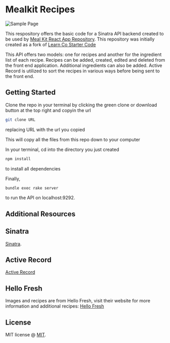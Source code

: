 # Mealkit Recipes

![Sample Page](https://github.com/storynickolas/mealkit-recipes-frontend/blob/main/Sample%20Images/Meal%20Kit%20Sample.png)

This respository offers the basic code for a Sinatra API backend created to be used by [Meal Kit React App Repository](https://github.com/storynickolas/mealkit-recipes-frontend).  This repository was initially created as a fork of [Learn Co Starter Code](https://github.com/learn-co-curriculum/phase-3-sinatra-react-project)

This API offers two models: one for recipes and another for the ingredient list of each recipe.  Recipes can be added, created, edited and deleted from the front end application.  Additional ingredients can also be added.  Active Record is utilized to sort the recipes in various ways before being sent to the front end.

## Getting Started

Clone the repo in your terminal by clicking the green clone or download button at the top right and copyin the url

```bash
git clone URL
```
replacing URL with the url you copied

This will copy all the files from this repo down to your computer

In your terminal, cd into the directory you just created

```bash
npm install 
```
to install all dependencies 

Finally,

```bash
bundle exec rake server
```

to run the API on localhost:9292.

## Additional Resources

## Sinatra

[Sinatra](https://sinatrarb.com/intro.html).

## Active Record

[Active Record](https://guides.rubyonrails.org/active_record_basics.html)

## Hello Fresh

Images and recipes are from Hello Fresh, visit their website for more information and additional recipes: [Hello Fresh](https://www.hellofresh.com/)

## License

MIT license @ [MIT](https://github.com/rails/rails/blob/main/MIT-LICENSE).
